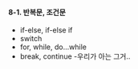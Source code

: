 #### 8-1. 반복문, 조건문
- if-else, if-else if
- switch
- for, while, do...while
- break, continue
-우리가 아는 그거..